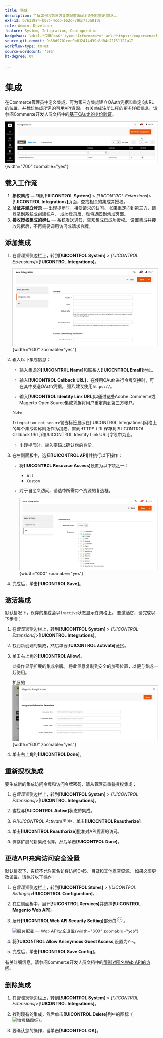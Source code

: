 ```yaml
---
title: 集成
description: 了解如何为第三方集成配置OAuth凭据和重定向URL。
exl-id: b7632994-b07b-4cdb-b62c-79bc7a3a01c8
role: Admin, Developer
feature: System, Integration, Configuration
badgePaas: label="仅限PaaS" type="Informative" url="https://experienceleague.adobe.com/en/docs/commerce/user-guides/product-solutions" tooltip="仅适用于云项目(Adobe管理的PaaS基础架构)和内部部署项目上的Adobe Commerce 。"
source-git-commit: 9a68d9702cec9b812414d39e8d04c71751121a37
workflow-type: tm+mt
source-wordcount: '526'
ht-degree: 0%

---
```


# 集成

在Commerce管理员中定义集成，可为第三方集成建立OAuth凭据和重定向URL的位置，并标识集成所需的可用API资源。 有关集成注册过程的更多详细信息，请参阅Commerce开发人员文档中的[基于OAuth的身份验证](https://developer.adobe.com/commerce/webapi/get-started/authentication/gs-authentication-oauth/)。

![集成](./assets/integrations.png){width="700" zoomable="yes"}

## 载入工作流

1. **授权集成** — 转到&#x200B;**[!UICONTROL System]** > _[!UICONTROL Extensions]_>**[!UICONTROL Integrations]**&#x200B;页面，查找相关的集成并授权。
1. **验证并建立登录** — 出现提示时，接受请求的访问。 如果重定向到第三方，请登录到系统或创建帐户。 成功登录后，您将返回到集成页面。
1. **接收授权集成的确认** — 系统发送通知，告知集成已成功授权。 设置集成并接收凭据后，不再需要调用访问或请求令牌。

## 添加集成

1. 在&#x200B;_管理员_&#x200B;侧边栏上，转到&#x200B;**[!UICONTROL System]** > _[!UICONTROL Extensions]_>**[!UICONTROL Integrations]**。

   ![新集成](./assets/integration-new.png){width="600" zoomable="yes"}

1. 输入以下集成信息：

   - 输入集成的&#x200B;**[!UICONTROL Name]**&#x200B;和联系人&#x200B;**[!UICONTROL Email]**&#x200B;地址。

   - 输入&#x200B;**[!UICONTROL Callback URL]**，在使用OAuth进行令牌交换时，可在其中发送OAuth凭据。 强烈建议使用`https://`。

   - 输入&#x200B;**[!UICONTROL Identity Link URL]**&#x200B;以通过这些Adobe Commerce或Magento Open Source集成凭据将用户重定向到第三方帐户。

   >[!NOTE]
   >
   > `Integration not secure`警告标签显示在[!UICONTROL Integrations]网格上的每个集成名称附近作为提醒，直到HTTPS URL保存到[!UICONTROL Callback URL]和[!UICONTROL Identity Link URL]字段中为止。

   - 出现提示时，输入密码以确认您的身份。

1. 在左侧面板中，选择&#x200B;**[!UICONTROL API]**&#x200B;并执行以下操作：

   - 将&#x200B;**[!UICONTROL Resource Access]**&#x200B;设置为以下项之一：

      - `All`
      - `Custom`

   - 对于自定义访问，请选中所需每个资源的复选框。

     ![集成 — 可用API](./assets/integrations-available-api.png){width="600" zoomable="yes"}

1. 完成后，单击&#x200B;**[!UICONTROL Save]**。

## 激活集成

默认情况下，保存的集成会以`Inactive`状态显示在网格上。 要激活它，请完成以下步骤：

1. 在&#x200B;_管理员_&#x200B;侧边栏上，转到&#x200B;**[!UICONTROL System]** > _[!UICONTROL Extensions]_>**[!UICONTROL Integrations]**。

1. 找到新创建的集成，然后单击&#x200B;**[!UICONTROL Activate]**&#x200B;链接。

1. 单击右上角的&#x200B;**[!UICONTROL Allow]**。

   此操作显示扩展的集成令牌。 将此信息复制到安全的加密位置，以便与集成一起使用。

   扩展的![集成令牌](./assets/integration-tokens-for-extensions.png){width="600" zoomable="yes"}

1. 单击右上角的&#x200B;**[!UICONTROL Done]**。

## 重新授权集成

要生成新的集成访问令牌和访问令牌密码，请从管理员重新授权集成：

1. 在&#x200B;_管理员_&#x200B;侧边栏上，转到&#x200B;**[!UICONTROL System]** > _[!UICONTROL Extensions]_>**[!UICONTROL Integrations]**。

1. 查找与&#x200B;**[!UICONTROL Active]**&#x200B;状态的集成。

1. 在&#x200B;_[!UICONTROL Activate]_&#x200B;列中，单击&#x200B;**[!UICONTROL Reauthorize]**。

1. 单击&#x200B;**[!UICONTROL Reauthorize]**&#x200B;批准对API资源的访问。

1. 保存扩展的新集成令牌，然后单击&#x200B;**[!UICONTROL Done]**。

## 更改API来宾访问安全设置

默认情况下，系统不允许匿名访客访问CMS、目录和其他商店资源。 如果必须更改设置，请执行以下操作：

1. 在&#x200B;_管理员_&#x200B;侧边栏上，转到&#x200B;**[!UICONTROL Stores]** > _[!UICONTROL Settings]_>**[!UICONTROL Configuration]**。

1. 在左侧面板中，展开&#x200B;**[!UICONTROL Services]**&#x200B;并选择&#x200B;**[!UICONTROL Magento Web API]**。

1. 展开&#x200B;**[!UICONTROL Web API Security Setting]**&#x200B;部分的![扩展选择器](../assets/icon-display-expand.png)。

   ![服务配置 — Web API安全设置](../configuration-reference/services/assets/web-api-security.png){width="600" zoomable="yes"}

1. 将&#x200B;**[!UICONTROL Allow Anonymous Guest Access]**&#x200B;设置为`Yes`。

1. 完成后，单击&#x200B;**[!UICONTROL Save Config]**。

有关详细信息，请参阅Commerce开发人员文档中的[限制对匿名Web API的访问](https://developer.adobe.com/commerce/webapi/rest/use-rest/anonymous-api-security/)。

## 删除集成

1. 在&#x200B;_管理员_&#x200B;侧边栏上，转到&#x200B;**[!UICONTROL System]** > _[!UICONTROL Extensions]_>**[!UICONTROL Integrations]**。

1. 找到现有的集成，然后单击&#x200B;**[!UICONTROL Delete]**&#x200B;列中的图标（![垃圾桶图标](../assets/icon-delete-trashcan-solid.png)）。

1. 要确认您的操作，请单击&#x200B;**[!UICONTROL OK]**。

